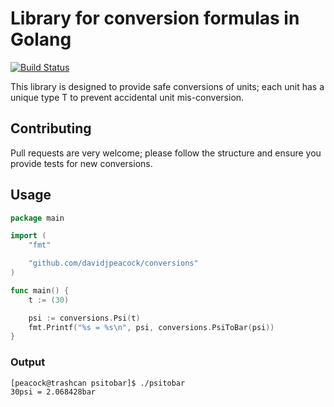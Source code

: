 # Library for conversion formulas in Golang

[![Build Status](https://travis-ci.org/davidjpeacock/conversions.svg?branch=master)](https://travis-ci.org/davidjpeacock/conversions)

This library is designed to provide safe conversions of units; each unit has a unique type T to prevent accidental unit mis-conversion.

## Contributing
Pull requests are very welcome; please follow the structure and ensure you provide tests for new conversions.

## Usage

```go
package main

import (
	"fmt"

	"github.com/davidjpeacock/conversions"
)

func main() {
	t := (30)

	psi := conversions.Psi(t)
	fmt.Printf("%s = %s\n", psi, conversions.PsiToBar(psi))
}
```

### Output

```
[peacock@trashcan psitobar]$ ./psitobar
30psi = 2.068428bar
```
